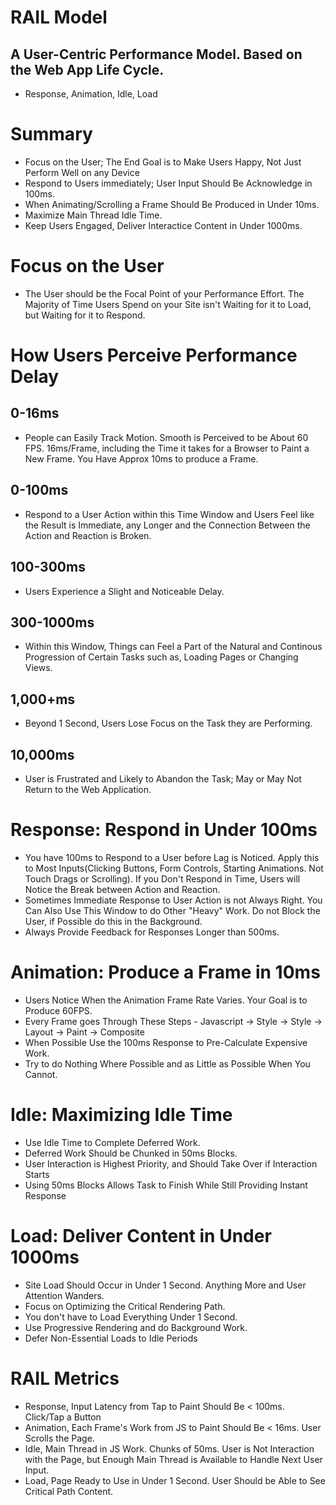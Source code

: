 # RAIL Model
## A User-Centric Performance Model. Based on the Web App Life Cycle.
- Response, Animation, Idle, Load

# Summary
- Focus on the User; The End Goal is to Make Users Happy, Not Just Perform Well on any Device
- Respond to Users immediately; User Input Should Be Acknowledge in 100ms.
- When Animating/Scrolling a Frame Should Be Produced in Under 10ms.
- Maximize Main Thread Idle Time.
- Keep Users Engaged, Deliver Interactice Content in Under 1000ms.

# Focus on the User
- The User should be the Focal Point of your Performance Effort. The Majority of Time Users Spend on your Site isn't Waiting for it to Load, but Waiting for it to Respond.

# How Users Perceive Performance Delay
## 0-16ms
- People can Easily Track Motion. Smooth is Perceived to be About 60 FPS. 16ms/Frame, including the Time it takes for a Browser to Paint a New Frame. You Have Approx 10ms to produce a Frame.

## 0-100ms
- Respond to a User Action within this Time Window and Users Feel like the Result is Immediate, any Longer and the Connection Between the Action and Reaction is Broken.

## 100-300ms
- Users Experience a Slight and Noticeable Delay.

## 300-1000ms
- Within this Window, Things can Feel a Part of the Natural and Continous Progression of Certain Tasks such as, Loading Pages or Changing Views.

## 1,000+ms
- Beyond 1 Second, Users Lose Focus on the Task they are Performing.

## 10,000ms
- User is Frustrated and Likely to Abandon the Task; May or May Not Return to the Web Application.


# Response: Respond in Under 100ms
- You have 100ms to Respond to a User before Lag is Noticed. Apply this to Most Inputs(Clicking Buttons, Form Controls, Starting Animations. Not Touch Drags or Scrolling). If you Don't Respond in Time, Users will Notice the Break between Action and Reaction.
- Sometimes Immediate Response to User Action is not Always Right. You Can Also Use This Window to do Other "Heavy" Work. Do not Block the User, if Possible do this in the Background.
- Always Provide Feedback for Responses Longer than 500ms.

# Animation: Produce a Frame in 10ms
- Users Notice When the Animation Frame Rate Varies. Your Goal is to Produce 60FPS.
- Every Frame goes Through These Steps -
Javascript -> Style -> Style -> Layout -> Paint -> Composite
- When Possible Use the 100ms Response to Pre-Calculate Expensive Work.
- Try to do Nothing Where Possible and as Little as Possible When You Cannot.

# Idle: Maximizing Idle Time
- Use Idle Time to Complete Deferred Work.
- Deferred Work Should be Chunked in 50ms Blocks.
- User Interaction is Highest Priority, and Should Take Over if Interaction Starts
- Using 50ms Blocks Allows Task to Finish While Still Providing Instant Response

# Load: Deliver Content in Under 1000ms
- Site Load Should Occur in Under 1 Second. Anything More and User Attention Wanders.
- Focus on Optimizing the Critical Rendering Path.
- You don't have to Load Everything Under 1 Second.
- Use Progressive Rendering and do Background Work.
- Defer Non-Essential Loads to Idle Periods

# RAIL Metrics
- Response, Input Latency from Tap to Paint Should Be < 100ms. Click/Tap a Button
- Animation, Each Frame's Work from JS to Paint Should Be < 16ms.
User Scrolls the Page.
- Idle, Main Thread in JS Work. Chunks of 50ms.
User is Not Interaction with the Page, but Enough Main Thread is Available to Handle Next User Input.
- Load, Page Ready to Use in Under 1 Second. User Should be Able to See Critical Path Content.
